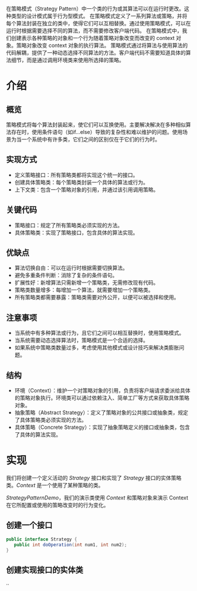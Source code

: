 在策略模式（Strategy Pattern）中一个类的行为或其算法可以在运行时更改。这种类型的设计模式属于行为型模式。
在策略模式定义了一系列算法或策略，并将每个算法封装在独立的类中，使得它们可以互相替换。通过使用策略模式，可以在运行时根据需要选择不同的算法，而不需要修改客户端代码。
在策略模式中，我们创建表示各种策略的对象和一个行为随着策略对象改变而改变的 context 对象。策略对象改变 context 对象的执行算法。
策略模式通过将算法与使用算法的代码解耦，提供了一种动态选择不同算法的方法。客户端代码不需要知道具体的算法细节，而是通过调用环境类来使用所选择的策略。

# 介绍
## 概览
策略模式将每个算法封装起来，使它们可以互换使用。主要解决解决在多种相似算法存在时，使用条件语句（如if...else）导致的复杂性和难以维护的问题。使用场景为当一个系统中有许多类，它们之间的区别仅在于它们的行为时。

## 实现方式
- 定义策略接口：所有策略类都将实现这个统一的接口。
- 创建具体策略类：每个策略类封装一个具体的算法或行为。
- 上下文类：包含一个策略对象的引用，并通过该引用调用策略。

## 关键代码
- 策略接口：规定了所有策略类必须实现的方法。
- 具体策略类：实现了策略接口，包含具体的算法实现。

## 优缺点
* 算法切换自由：可以在运行时根据需要切换算法。
* 避免多重条件判断：消除了复杂的条件语句。
* 扩展性好：新增算法只需新增一个策略类，无需修改现有代码。
* 策略类数量增多：每增加一个算法，就需要增加一个策略类。
* 所有策略类都需要暴露：策略类需要对外公开，以便可以被选择和使用。

## 注意事项
- 当系统中有多种算法或行为，且它们之间可以相互替换时，使用策略模式。
- 当系统需要动态选择算法时，策略模式是一个合适的选择。
- 如果系统中策略类数量过多，考虑使用其他模式或设计技巧来解决类膨胀问题。

## 结构
- 环境（Context）：维护一个对策略对象的引用，负责将客户端请求委派给具体的策略对象执行。环境类可以通过依赖注入、简单工厂等方式来获取具体策略对象。
- 抽象策略（Abstract Strategy）：定义了策略对象的公共接口或抽象类，规定了具体策略类必须实现的方法。
- 具体策略（Concrete Strategy）：实现了抽象策略定义的接口或抽象类，包含了具体的算法实现。

# 实现

我们将创建一个定义活动的 _Strategy_ 接口和实现了 _Strategy_ 接口的实体策略类。_Context_ 是一个使用了某种策略的类。

_StrategyPatternDemo_，我们的演示类使用 _Context_ 和策略对象来演示 Context 在它所配置或使用的策略改变时的行为变化。

## 创建一个接口
```java
public interface Strategy {
   public int doOperation(int num1, int num2);
}
```

## 创建实现接口的实体类

··